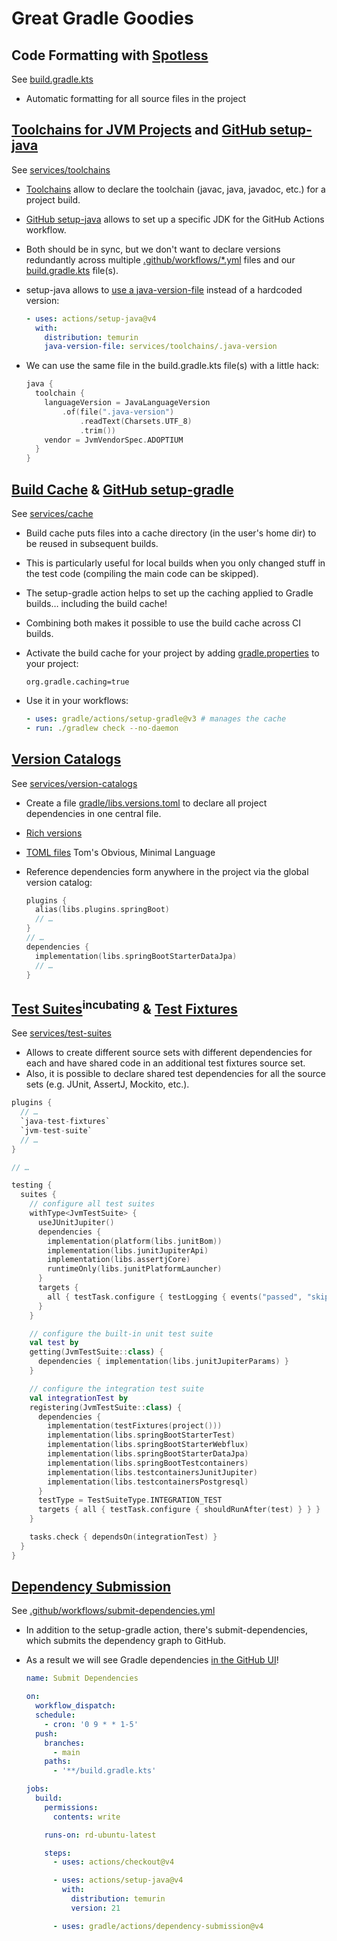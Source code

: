 # Great Gradle Goodies


## Code Formatting with [Spotless](https://github.com/diffplug/spotless/tree/main/plugin-gradle)

See [build.gradle.kts](build.gradle.kts)

- Automatic formatting for all source files in the project


## [Toolchains for JVM Projects](https://docs.gradle.org/current/userguide/toolchains.html) and [GitHub setup-java](https://github.com/marketplace/actions/setup-java-jdk)

See [services/toolchains](services/toolchains)

- [Toolchains](https://docs.gradle.org/current/userguide/toolchains.html) allow to declare the toolchain (javac, java, javadoc, etc.) for a project build.
- [GitHub setup-java](https://github.com/marketplace/actions/setup-java-jdk) allows to set up a specific JDK for the GitHub Actions workflow.
- Both should be in sync, but we don't want to declare versions redundantly across multiple [.github/workflows/*.yml](.github/workflows/) files and our [build.gradle.kts](build.gradle.kts) file(s).
- setup-java allows to [use a java-version-file](https://github.com/actions/setup-java/blob/main/docs/advanced-usage.md#Java-version-file) instead of a hardcoded version:

  ```yaml
  - uses: actions/setup-java@v4
    with:
      distribution: temurin
      java-version-file: services/toolchains/.java-version
  ```

- We can use the same file in the build.gradle.kts file(s) with a little hack:

  ```kotlin
  java {
    toolchain {
      languageVersion = JavaLanguageVersion
          .of(file(".java-version")
              .readText(Charsets.UTF_8)
              .trim())
      vendor = JvmVendorSpec.ADOPTIUM
    }
  }
  ```


## [Build Cache](https://docs.gradle.org/current/userguide/build_cache.html) & [GitHub setup-gradle](https://github.com/gradle/actions/tree/main/setup-gradle)

See [services/cache](services/cache)

- Build cache puts files into a cache directory (in the user's home dir) to be reused in subsequent builds.
- This is particularly useful for local builds when you only changed stuff in the test code (compiling the main code can be skipped).
- The setup-gradle action helps to set up the caching applied to Gradle builds… including the build cache!
- Combining both makes it possible to use the build cache across CI builds.
- Activate the build cache for your project by adding [gradle.properties](gradle.properties) to your project:

  ```properties
  org.gradle.caching=true
  ```

- Use it in your workflows:

  ```yaml
  - uses: gradle/actions/setup-gradle@v3 # manages the cache
  - run: ./gradlew check --no-daemon
  ```


## [Version Catalogs](https://docs.gradle.org/current/userguide/platforms.html#sub:central-declaration-of-dependencies)

See [services/version-catalogs](services/version-catalogs)

- Create a file [gradle/libs.versions.toml](gradle/libs.versions.toml) to declare all project dependencies in one central file.
- [Rich versions](https://docs.gradle.org/current/userguide/rich_versions.html#rich-version-constraints)
- [TOML files](https://toml.io/en/) Tom's Obvious, Minimal Language
- Reference dependencies form anywhere in the project via the global version catalog:

  ```kotlin
  plugins { 
    alias(libs.plugins.springBoot)
    // …
  }
  // …
  dependencies {
    implementation(libs.springBootStarterDataJpa)
    // …
  }
  ```


## [Test Suites](https://docs.gradle.org/current/userguide/jvm_test_suite_plugin.html)<sup>incubating</sup> & [Test Fixtures](https://docs.gradle.org/current/userguide/java_testing.html#sec:java_test_fixtures)

See [services/test-suites](services/test-suites)

- Allows to create different source sets with different dependencies for each and have shared code in an additional test fixtures source set.
- Also, it is possible to declare shared test dependencies for all the source sets (e.g. JUnit, AssertJ, Mockito, etc.).

```kotlin
plugins {
  // …
  `java-test-fixtures`
  `jvm-test-suite`
  // …
}

// …

testing {
  suites {
    // configure all test suites
    withType<JvmTestSuite> {
      useJUnitJupiter()
      dependencies {
        implementation(platform(libs.junitBom))
        implementation(libs.junitJupiterApi)
        implementation(libs.assertjCore)
        runtimeOnly(libs.junitPlatformLauncher)
      }
      targets {
        all { testTask.configure { testLogging { events("passed", "skipped", "failed") } } }
      }
    }

    // configure the built-in unit test suite
    val test by
    getting(JvmTestSuite::class) {
      dependencies { implementation(libs.junitJupiterParams) }
    }

    // configure the integration test suite
    val integrationTest by
    registering(JvmTestSuite::class) {
      dependencies {
        implementation(testFixtures(project()))
        implementation(libs.springBootStarterTest)
        implementation(libs.springBootStarterWebflux)
        implementation(libs.springBootStarterDataJpa)
        implementation(libs.springBootTestcontainers)
        implementation(libs.testcontainersJunitJupiter)
        implementation(libs.testcontainersPostgresql)
      }
      testType = TestSuiteType.INTEGRATION_TEST
      targets { all { testTask.configure { shouldRunAfter(test) } } }
    }

    tasks.check { dependsOn(integrationTest) }
  }
}
```


## [Dependency Submission](https://github.com/gradle/actions/blob/main/docs/dependency-submission.md)

See [.github/workflows/submit-dependencies.yml](.github/workflows/submit-dependencies.yml)

- In addition to the setup-gradle action, there's submit-dependencies, which submits the dependency graph to GitHub.
- As a result we will see Gradle dependencies [in the GitHub UI](https://github.com/mkutz/great-gradle-goodies/security)!

  ```yaml
  name: Submit Dependencies

  on:
    workflow_dispatch:
    schedule:
      - cron: '0 9 * * 1-5'
    push:
      branches:
        - main
      paths:
        - '**/build.gradle.kts'

  jobs:
    build:
      permissions:
        contents: write

      runs-on: rd-ubuntu-latest

      steps:
        - uses: actions/checkout@v4

        - uses: actions/setup-java@v4
          with:
            distribution: temurin
            version: 21

        - uses: gradle/actions/dependency-submission@v4
  ```
